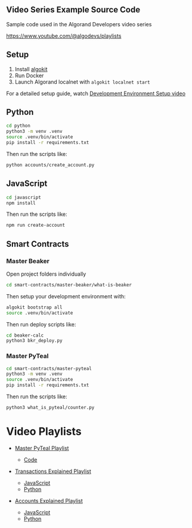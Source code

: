 Video Series Example Source Code
---------------------------------

Sample code used in the Algorand Developers video series

https://www.youtube.com/@algodevs/playlists


## Setup 

1. Install [algokit](https://github.com/algorandfoundation/algokit-cli) 
2. Run Docker
3. Launch Algorand localnet with `algokit localnet start`

For a detailed setup guide, watch [Development Environment Setup video](https://youtube.com/playlist?list=PLwRyHoehE434xvOtN6iwwGDHcZuyad0SN)

## Python

```sh
cd python
python3 -m venv .venv
source .venv/bin/activate
pip install -r requirements.txt
```

Then run the scripts like: 

```sh
python accounts/create_account.py
```

## JavaScript

```sh
cd javascript
npm install
```

Then run the scripts like:

```sh
npm run create-account
```

## Smart Contracts

### Master Beaker

Open project folders individually

```sh
cd smart-contracts/master-beaker/what-is-beaker
```

Then setup your development environment with:

```sh
algokit bootstrap all
source .venv/bin/activate
```

Then run deploy scripts like:

```sh
cd beaker-calc
python3 bkr_deploy.py
```

### Master PyTeal

```sh
cd smart-contracts/master-pyteal
python3 -m venv .venv
source .venv/bin/activate
pip install -r requirements.txt
```

Then run the scripts like: 
```sh
python3 what_is_pyteal/counter.py
```

# Video Playlists


- [Master PyTeal Playlist](https://www.youtube.com/watch?v=yEFUv760I8A&list=PLwRyHoehE435ttTjvFZA-DyqHYIYc26K_&ab_channel=AlgorandDevelopers)

    - [Code](smart-contracts/pyteal) 


- [Transactions Explained Playlist](https://www.youtube.com/watch?v=V-tuqNx8GRI&list=PLwRyHoehE4341Vctov5Uj6Z3Dko1_MRBF&ab_channel=AlgorandDevelopers)

    - [JavaScript](javascript/src/transactions)
    - [Python](python/transactions)

- [Accounts Explained Playlist](https://www.youtube.com/watch?v=TnpGO0P0BA0&list=PLwRyHoehE437YMCUb0oiPI-lIKKIND3xZ&ab_channel=AlgorandDevelopers)

    - [JavaScript](javascript/src/accounts)
    - [Python](python/accounts)
